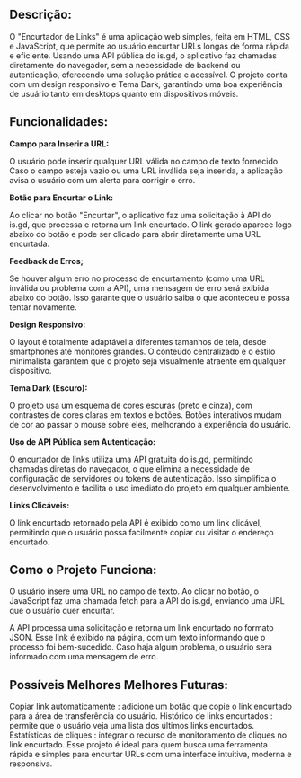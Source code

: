 ## Descrição: ##

O "Encurtador de Links" é uma aplicação web simples, feita em HTML, CSS e JavaScript, que permite ao usuário encurtar URLs longas de forma rápida e eficiente. Usando uma API pública do is.gd, o aplicativo faz chamadas diretamente do navegador, sem a necessidade de backend ou autenticação, oferecendo uma solução prática e acessível. O projeto conta com um design responsivo e Tema Dark, garantindo uma boa experiência de usuário tanto em desktops quanto em dispositivos móveis.

## Funcionalidades: ##

**Campo para Inserir a URL:**

O usuário pode inserir qualquer URL válida no campo de texto fornecido.
Caso o campo esteja vazio ou uma URL inválida seja inserida, a aplicação avisa o usuário com um alerta para corrigir o erro.

**Botão para Encurtar o Link:**

Ao clicar no botão "Encurtar", o aplicativo faz uma solicitação à API do is.gd, que processa e retorna um link encurtado.
O link gerado aparece logo abaixo do botão e pode ser clicado para abrir diretamente uma URL encurtada.

**Feedback de Erros;**

Se houver algum erro no processo de encurtamento (como uma URL inválida ou problema com a API), uma mensagem de erro será exibida abaixo do botão.
Isso garante que o usuário saiba o que aconteceu e possa tentar novamente.

**Design Responsivo:**

O layout é totalmente adaptável a diferentes tamanhos de tela, desde smartphones até monitores grandes.
O conteúdo centralizado e o estilo minimalista garantem que o projeto seja visualmente atraente em qualquer dispositivo.

**Tema Dark (Escuro):**

O projeto usa um esquema de cores escuras (preto e cinza), com contrastes de cores claras em textos e botões.
Botões interativos mudam de cor ao passar o mouse sobre eles, melhorando a experiência do usuário.

**Uso de API Pública sem Autenticação:**

O encurtador de links utiliza uma API gratuita do is.gd, permitindo chamadas diretas do navegador, o que elimina a necessidade de configuração de servidores ou tokens de autenticação.
Isso simplifica o desenvolvimento e facilita o uso imediato do projeto em qualquer ambiente.

**Links Clicáveis:**

O link encurtado retornado pela API é exibido como um link clicável, permitindo que o usuário possa facilmente copiar ou visitar o endereço encurtado.

## Como o Projeto Funciona: ##

O usuário insere uma URL no campo de texto.
Ao clicar no botão, o JavaScript faz uma chamada fetch para a API do is.gd, enviando uma URL que o usuário quer encurtar.

A API processa uma solicitação e retorna um link encurtado no formato JSON.
Esse link é exibido na página, com um texto informando que o processo foi bem-sucedido.
Caso haja algum problema, o usuário será informado com uma mensagem de erro.

## Possíveis Melhores Melhores Futuras: ##

Copiar link automaticamente : adicione um botão que copie o link encurtado para a área de transferência do usuário.
Histórico de links encurtados : permite que o usuário veja uma lista dos últimos links encurtados.
Estatísticas de cliques : integrar o recurso de monitoramento de cliques no link encurtado.
Esse projeto é ideal para quem busca uma ferramenta rápida e simples para encurtar URLs com uma interface intuitiva, moderna e responsiva.
